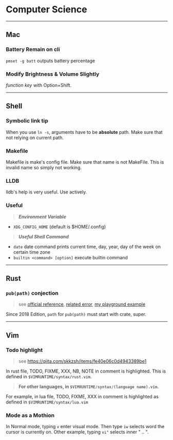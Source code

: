 # Computer Science

---

## Mac

### Battery Remain on cli

`pmset -g batt` outputs battery percentage

### Modify Brightness & Volume Slightly

*function key* with Option+Shift.

---

## Shell

### Symbolic link tip

When you use `ln -s`, arguments have to be **absolute** path.
Make sure that not relying on current path.

### Makefile

Makefile is make's config file. Make sure that name is not MakeFile.
This is invalid name so simply not working.

### LLDB

lldb's help is very useful. Use actively.

### Useful

>***Environment Variable***

- `XDG_CONFIG_HOME` (default is $HOME/.config)

>***Useful Shell Command***

- `date`
date command prints current time, day, year, day of the week on certain time zone
- `builtin <command> [option]`
execute builtin command

---

## Rust

### `pub(path)` conjection

>see [official reference](https://doc.rust-lang.org/reference/visibility-and-privacy.html#pubin-path-pubcrate-pubsuper-and-pubself), [related error](https://doc.rust-lang.org/error-index.html#E0704), [my playground example](https://github.com/ah-y/playground/blob/master/rust/elseeee/src/main.rs)

Since 2018 Edition, `path` for `pub(path)` must start with crate, super.

---

## Vim

### Todo highlight

>see <https://qiita.com/skkzsh/items/fe40e06c0d4943389be1>

In rust file, TODO, FIXME, XXX, NB, NOTE in comment is highlighted.
This is defined in `$VIMRUNTIME/syntax/rust.vim`.

>**For other languages, in `$VIMRUNTIME/syntax/(language name).vim`.**

For example, in lua file, TODO, FIXME, XXX in comment is highlighted
as defined in  `$VIMRUNTIME/syntax/lua.vim`

### Mode as a Mothion

In Normal mode, typing `v` enter visual mode. Then type `iw` selects word the cursor is currently on.
Other example, typing `vi"` selects inner " .. ".
